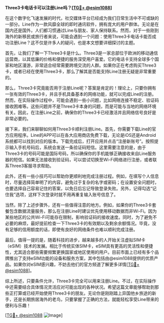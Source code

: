 **Three3卡电话卡可以注册Line吗？[[TG💪+ @esim1088](https://t.me/s/esim1088)]**

在这个数字化飞速发展的时代，社交媒体平台已经成为我们日常生活中不可或缺的一部分。Line作为一款风靡全球的即时通讯软件，拥有庞大的用户群体。无论是在国内还是国外，人们都习惯通过Line与朋友、家人保持联系。然而，对于一些刚到海外的新移民或旅行者来说，可能会遇到一个问题：使用Three3卡电话卡能否成功注册Line？这不仅是许多人的疑问，也是本文想要详细探讨的主题。

首先，让我们了解一下Three3卡是什么。Three3是一家总部位于欧洲的移动通信运营商，以其低廉的价格和便捷的服务深受用户喜爱。它的电话卡支持全球多个国家和地区漫游，非常适合经常需要跨境交流的人群。如果你正在考虑购买Three3卡，或者已经在使用Three3卡，那么了解其是否能支持Line注册无疑是非常重要的。

那么，Three3卡究竟能否用于注册Line呢？答案是肯定的！理论上，只要你拥有一张有效的Three3卡，并且手机具备基本的网络功能，就可以完成Line的注册。然而，在实际操作过程中，可能会遇到一些小问题，比如网络连接不稳定、验证码接收困难等。这些问题并不是Three3卡本身的问题，而是可能与当地的网络环境有关。因此，在注册Line之前，确保你的Three3卡已经激活并且网络信号良好是非常必要的。

接下来，我们来聊聊如何用Three3卡顺利注册Line。首先，你需要下载Line的官方应用程序。Line的APP可以在各大应用商店免费下载，无论是iOS还是Android系统都可以找到对应的版本。下载完成后，打开应用并点击“注册新账号”。按照提示输入手机号码后，系统会发送一条验证码短信。这里需要注意的是，由于Three3卡的号码可能是国际号码，所以确保你的手机能够正确接收来自Line服务器的短信。如果无法接收到验证码，可以尝试切换至Wi-Fi网络进行注册，或者联系Three3客服寻求帮助。

此外，还有一些小技巧可以帮助你更顺利地完成注册过程。例如，在填写个人信息时，尽量选择简单明了的内容，避免过于复杂的名字或密码；在设置安全问题时，也要选择自己容易记住的答案，以免日后忘记导致登录失败。另外，记得勾选“记住我”选项，这样下次登录时就不用再重复输入账号信息了。

当然，除了上述步骤外，还有一些值得注意的地方。例如，如果你的Three3卡套餐包含数据流量服务，那么在注册Line时建议优先使用移动数据而非Wi-Fi。因为某些地区的公共Wi-Fi可能存在限制，影响验证码的接收速度。同时，为了避免不必要的麻烦，最好提前检查一下Three3卡的有效期以及剩余余额情况。毕竟，没有足够的信用额度的话，即使有良好的网络条件也难以顺利完成注册。

最后，值得一提的是，随着科技的进步，越来越多的人开始关注虚拟SIM卡（eSIM）技术的发展。相比于传统实体SIM卡，eSIM具有更高的灵活性和便捷性，尤其适合那些需要频繁更换国家或地区使用的用户。目前市面上已经有多个品牌推出了支持eSIM功能的设备和服务方案，其中包括由@esim1088提供的优质产品。如果你对eSIM感兴趣，不妨去他们的官方频道了解更多详情[[TG💪+ @esim1088](https://t.me/s/esim1088)]。

综上所述，只要条件允许，Three3卡完全可以用来注册Line。不过，在实际操作中还需要结合具体情况灵活应对可能出现的各种状况。希望这篇文章能够帮助到那些正打算或已经开始使用Three3卡的朋友。无论你是刚刚踏上异国他乡旅途的新手，还是长期旅居海外的老鸟，只要掌握了正确的方法，就能轻松享受Line带来的便利与乐趣！

[[TG💪+ @esim1088](https://t.me/s/esim1088) ![Image](https://i.postimg.cc/4NQfJmqS/Snipaste-2025-05-13-00-14-12.png)]